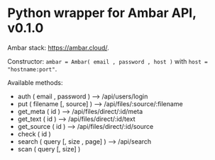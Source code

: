 # Python wrapper for Ambar API, v0.1.0

Ambar stack: https://ambar.cloud/.

Constructor: `ambar = Ambar( email , password , host )`
with `host = "hostname:port"`.

Available methods:

- auth ( email , password ) --> /api/users/login
- put ( filename [, source] ) --> /api/files/:source/:filename
- get_meta ( id ) --> /api/files/direct/:id/meta
- get_text ( id ) --> /api/files/direct/:id/text
- get_source ( id ) --> /api/files/direct/:id/source
- check ( id )
- search ( query [, size , page] ) --> /api/search
- scan ( query [, size] )

